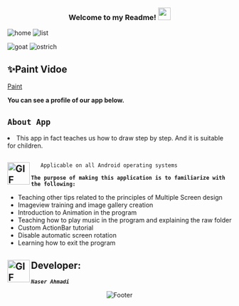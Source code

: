 <h3 align="center">
  
  Welcome to my Readme!
  <img src="https://media.giphy.com/media/hvRJCLFzcasrR4ia7z/giphy.gif" width="28">

</h3>


 ![home](https://github.com/NARI1108/Paint/assets/125409221/360e1d86-f6f4-439b-a085-22cb4e2d1a43)   ![list](https://github.com/NARI1108/Paint/assets/125409221/ef96c926-3a3f-4210-aa12-7cae077037f2)

![goat](https://github.com/NARI1108/Paint/assets/125409221/a9ee05f3-e06b-4fc7-8fef-06e374146eb7)   ![ostrich](https://github.com/NARI1108/Paint/assets/125409221/f9d27ac8-d4bc-4cb2-9958-5aa7e7e083e6)


## ✨Paint Vidoe
[Paint](https://github.com/NARI1108/Paint/files/11474935/Samsung.Galaxy.S10.1440x3040.560dpi.-.192.168.251.101.-.Genymotion.2023-05-14.14-36-24.zip)

<p><strong>You can see a profile of our app below.</strong></p>

## <code><strong>About App</strong></code> ##


<p>
   <li>This app in fact teaches us how to draw step by step. And it is suitable for children.</li></p>

## <img align="left" alt="GIF" height="50px" src="https://www.toptimenet.com/images/setting.gif"/>  
  <ul>
        
       Applicable on all Android operating systems
          
  </ul>
  <code><strong>The purpose of making this application is to familiarize with the following:</strong></code>


<ul>
    <li>
           Teaching other tips related to the principles of Multiple Screen design
    </li>  
     <li>
           Imageview training and image gallery creation
     </li>     
     <li>
           Introduction to Animation in the program
     </li> 
     <li>
           Teaching how to play music in the program and explaining the raw folder
     </li>      
     <li>
           Custom ActionBar tutorial
     </li>       
     <li>
           Disable automatic screen rotation
     </li>   
     <li>
           Learning how to exit the program
     </li>
</ul>

## <img align="left" alt="GIF" height="50px" src="https://cdn.dribbble.com/users/2131993/screenshots/4948736/thoughtworks-gif_dribbble.gif"/>    Developer:

   <code><em><strong>Naser Ahmadi</strong></em></code>
          
          
           
<div align="center">
  <img src="https://readme-typing-svg.herokuapp.com?font=Dancing+Script&size=30&color=F38F02&center=true&vCenter=true&width=300&height=50&lines=Thanks+for+your+visit!;Have+a+nice+day!;" alt="Footer"></img>
  </div>
